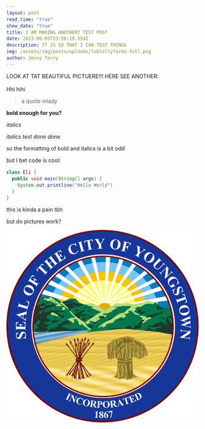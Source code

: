 ```yaml
---
layout: post
read_time: "true"
show_date: "true"
title: I AM MAKING ANOTHERT TEST POST
date: 2023-06-05T23:56:19.554Z
description: IT IS SO THAT I CAN TEST THINGS
img: /assets/img/posts/uploads/loblollyfarms-full.png
author: Jenny Terry
---
```

L﻿OOK AT TAT BEAUTIFUL PICTUERE!!! HERE SEE ANOTHER:\
\
Hhi hihi

> a﻿ quote mlady

**b﻿old enough for you?**

*i﻿talics*

*i﻿talics test done done*

s﻿o the formatting of bold and italics is a bit odd

b﻿ut I bet code is cool:

```java
class Eli {
  public void main(String[] args) {
    System.out.printline("Hello World")
  }
}

```

t﻿his is kinda a pain tbh



b﻿ut do pictures work?

![I hope so](/assets/img/posts/uploads/seal_of_youngstown-_ohio.png "I hope so")
